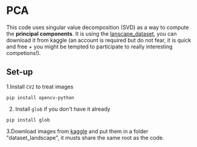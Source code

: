 # PCA

This code uses singular value decomposition (SVD) as a way to compute the **principal components**.
It is using the [lanscape_dataset](https://www.kaggle.com/rareone0602/landscape-pictures-pca/data), you can download it from kaggle (an account is required but do not fear, it is quick and free + you might be tempted to participate to really interesting competions!).

## Set-up
1.Install `CV2` to treat images
```
pip install opencv-python
```
2. Install `glob` if you don't have it already
```
pip install glob
```
3.Download images from [kaggle](https://www.kaggle.com/rareone0602/landscape-pictures-pca/data) and put them in a folder "dataset_landscape", it musts share the same root as the code.


